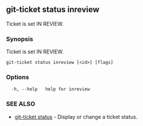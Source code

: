 ## git-ticket status inreview

Ticket is set IN REVIEW.

### Synopsis

Ticket is set IN REVIEW.

```
git-ticket status inreview [<id>] [flags]
```

### Options

```
  -h, --help   help for inreview
```

### SEE ALSO

* [git-ticket status](git-ticket_status.md)	 - Display or change a ticket status.

